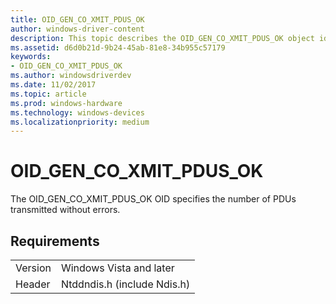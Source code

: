 ```yaml
---
title: OID_GEN_CO_XMIT_PDUS_OK
author: windows-driver-content
description: This topic describes the OID_GEN_CO_XMIT_PDUS_OK object identifier (OID).
ms.assetid: d6d0b21d-9b24-45ab-81e8-34b955c57179
keywords:
- OID_GEN_CO_XMIT_PDUS_OK
ms.author: windowsdriverdev
ms.date: 11/02/2017
ms.topic: article
ms.prod: windows-hardware
ms.technology: windows-devices
ms.localizationpriority: medium
---
```


# OID_GEN_CO_XMIT_PDUS_OK

The OID_GEN_CO_XMIT_PDUS_OK OID specifies the number of PDUs transmitted without errors.

## Requirements

| | |
| --- | --- |
| Version | Windows Vista and later |
| Header | Ntddndis.h (include Ndis.h) |

